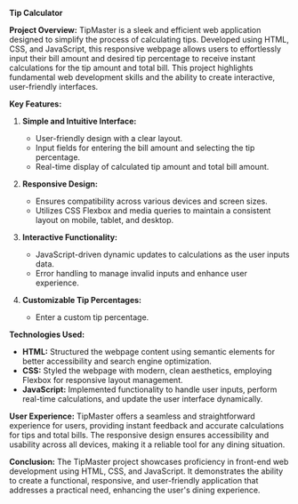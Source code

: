 **Tip Calculator**

**Project Overview:**
TipMaster is a sleek and efficient web application designed to simplify the process of calculating tips. 
Developed using HTML, CSS, and JavaScript, this responsive webpage allows users to effortlessly input their bill amount and desired tip percentage to receive instant 
calculations for the tip amount and total bill. This project highlights fundamental web development skills and the ability to create interactive, user-friendly interfaces.

**Key Features:**
1. **Simple and Intuitive Interface:**
   - User-friendly design with a clear layout.
   - Input fields for entering the bill amount and selecting the tip percentage.
   - Real-time display of calculated tip amount and total bill amount.

2. **Responsive Design:**
   - Ensures compatibility across various devices and screen sizes.
   - Utilizes CSS Flexbox and media queries to maintain a consistent layout on mobile, tablet, and desktop.

3. **Interactive Functionality:**
   - JavaScript-driven dynamic updates to calculations as the user inputs data.
   - Error handling to manage invalid inputs and enhance user experience.

4. **Customizable Tip Percentages:**
   - Enter a custom tip percentage.

**Technologies Used:**
- **HTML:** Structured the webpage content using semantic elements for better accessibility and search engine optimization.
- **CSS:** Styled the webpage with modern, clean aesthetics, employing Flexbox for responsive layout management.
- **JavaScript:** Implemented functionality to handle user inputs, perform real-time calculations, and update the user interface dynamically.

**User Experience:**
TipMaster offers a seamless and straightforward experience for users, providing instant feedback and accurate calculations for tips and total bills. 
The responsive design ensures accessibility and usability across all devices, making it a reliable tool for any dining situation.

**Conclusion:**
The TipMaster project showcases proficiency in front-end web development using HTML, CSS, and JavaScript. 
It demonstrates the ability to create a functional, responsive, and user-friendly application that addresses a practical need, enhancing the user's dining experience.
